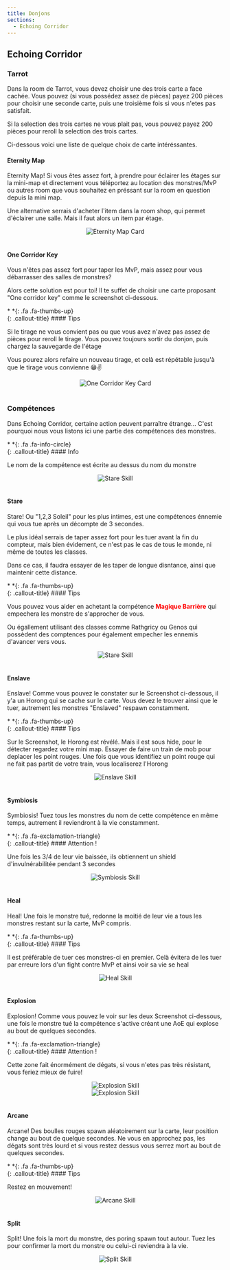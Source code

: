 ```yaml
---
title: Donjons
sections:
  - Echoing Corridor
---
```


## Echoing Corridor

### Tarrot

<p>Dans la room de Tarrot, vous devez choisir une des trois carte a face cachée. Vous pouvez (si vous possédez assez de pièces) payez 200 pièces pour choisir une seconde carte, puis une troisième fois si vous n'etes pas satisfait.</p>

<p>Si la selection des trois cartes ne vous plait pas, vous pouvez payez 200 pièces pour reroll la selection des trois cartes.</p>

<p>Ci-dessous voici une liste de quelque choix de carte intéréssantes.</p>

#### Eternity Map

<p>Eternity Map! Si vous êtes assez fort, à prendre pour éclairer les étages sur la mini-map et directement vous téléportez au location des monstres/MvP ou autres room que vous souhaitez en préssant sur la room en question depuis la mini map.</p>

<p>Une alternative serrais d'acheter l'item dans la room shop, qui permet d'éclairer une salle. Mais il faut alors un item par étage.</p>

<center><img src="../../../assets/images/donjons/echoing_corridor/tarrot_eternity_map.png" style="max-width: 100%; height: auto;" alt="Eternity Map Card" /></center><br>

#### One Corridor Key

<p>Vous n'êtes pas assez fort pour taper les MvP, mais assez pour vous débarrasser des salles de monstres?</p>

<p>Alors cette solution est pour toi! Il te suffet de choisir une carte proposant "One corridor key" comme le screenshot ci-dessous.</p>

<div class="callout-block callout-success"><div class="icon-holder">*&nbsp;*{: .fa .fa-thumbs-up}
</div><div class="content">
{: .callout-title}
#### Tips

Si le tirage ne vous convient pas ou que vous avez n'avez pas assez de pièces pour reroll le tirage. Vous pouvez toujours sortir du donjon, puis chargez la sauvegarde de l'étage

Vous pourez alors refaire un nouveau tirage, et celà est répétable jusqu'à que le tirage vous convienne 😁✌

</div></div>

<center><img src="../../../assets/images/donjons/echoing_corridor/tarrot_corridor_key.png" style="max-width: 100%; height: auto;" alt="One Corridor Key Card" /></center><br>

### Compétences

<p>Dans Echoing Corridor, certaine action peuvent parraître étrange... C'est pourquoi nous vous listons ici une partie des compétences des monstres.</p>

<div class="callout-block callout-info"><div class="icon-holder">*&nbsp;*{: .fa .fa-info-circle}
</div><div class="content">
{: .callout-title}
#### Info

Le nom de la compétence est écrite au dessus du nom du monstre

</div></div>

<center><img src="../../../assets/images/donjons/echoing_corridor/skill_stare.png" style="max-width: 100%; height: auto;" alt="Stare Skill" /></center><br>

#### Stare

<p>Stare! Ou "1,2,3 Soleil" pour les plus intimes, est une compétences énnemie qui vous tue après un décompte de 3 secondes.</p>

<p>Le plus idéal serrais de taper assez fort pour les tuer avant la fin du compteur, mais bien évidement, ce n'est pas le cas de tous le monde, ni même de toutes les classes.</p>

<p>Dans ce cas, il faudra essayer de les taper de longue disntance, ainsi que maintenir cette distance.</p>

<div class="callout-block callout-success"><div class="icon-holder">*&nbsp;*{: .fa .fa-thumbs-up}
</div><div class="content">
{: .callout-title}
#### Tips

Vous pouvez vous aider en achetant la compétence <font color="red"><b>Magique Barrière</b></font> qui empechera les monstre de s'approcher de vous.

Ou égallement utilisant des classes comme Rathgricy ou Genos qui possèdent des comptences pour également empecher les ennemis d'avancer vers vous.

</div></div>

<center><img src="../../../assets/images/donjons/echoing_corridor/skill_stare.png" style="max-width: 100%; height: auto;" alt="Stare Skill" /></center><br>

#### Enslave

<p>Enslave! Comme vous pouvez le constater sur le Screenshot ci-dessous, il y'a un Horong qui se cache sur le carte. Vous devez le trouver ainsi que le tuer, autrement les monstres "Enslaved" respawn constamment.</p>


<div class="callout-block callout-success"><div class="icon-holder">*&nbsp;*{: .fa .fa-thumbs-up}
</div><div class="content">
{: .callout-title}
#### Tips

Sur le Screenshot, le Horong est révélé. Mais il est sous hide, pour le détecter regardez votre mini map. Essayer de faire un train de mob pour deplacer les point rouges. Une fois que vous identifiez un point rouge qui ne fait pas partit de votre train, vous localiserez l'Horong

</div></div>

<center><img src="../../../assets/images/donjons/echoing_corridor/skill_enslave.png" style="max-width: 100%; height: auto;" alt="Enslave Skill" /></center><br>

#### Symbiosis

<p>Symbiosis! Tuez tous les monstres du nom de cette compétence en même temps, autrement il reviendront à la vie constamment.</p>

<div class="callout-block callout-danger"><div class="icon-holder">*&nbsp;*{: .fa .fa-exclamation-triangle}
</div><div class="content">
{: .callout-title}
#### Attention !

Une fois les 3/4 de leur vie baissée, ils obtiennent un shield d'invulnérabilitée pendant 3 secondes

</div></div>

<center><img src="../../../assets/images/donjons/echoing_corridor/skill_symbiosis.png" style="max-width: 100%; height: auto;" alt="Symbiosis Skill" /></center><br>

#### Heal

<p>Heal! Une fois le monstre tué, redonne la moitié de leur vie a tous les monstres restant sur la carte, MvP compris.</p>

<div class="callout-block callout-success"><div class="icon-holder">*&nbsp;*{: .fa .fa-thumbs-up}
</div><div class="content">
{: .callout-title}
#### Tips

Il est préférable de tuer ces monstres-ci en premier. Celà évitera de les tuer par erreure lors d'un fight contre MvP et ainsi voir sa vie se heal

</div></div>

<center><img src="../../../assets/images/donjons/echoing_corridor/skill_heal.png" style="max-width: 100%; height: auto;" alt="Heal Skill" /></center><br>

#### Explosion

<p>Explosion! Comme vous pouvez le voir sur les deux Screenshot ci-dessous, une fois le monstre tué la compétence s'active créant une AoE qui explose au bout de quelques secondes.</p>

<div class="callout-block callout-danger"><div class="icon-holder">*&nbsp;*{: .fa .fa-exclamation-triangle}
</div><div class="content">
{: .callout-title}
#### Attention !

Cette zone fait énormément de dégats, si vous n'etes pas très résistant, vous feriez mieux de fuire!

</div></div>

<center><img src="../../../assets/images/donjons/echoing_corridor/skill_explosion_1.png" style="max-width: 100%; height: auto;" alt="Explosion Skill" /></center>
<center><img src="../../../assets/images/donjons/echoing_corridor/skill_explosion_2.png" style="max-width: 100%; height: auto;" alt="Explosion Skill" /></center><br>


#### Arcane

<p>Arcane! Des boulles rouges spawn aléatoirement sur la carte, leur position change au bout de quelque secondes. Ne vous en approchez pas, les dégats sont très lourd et si vous restez dessus vous serrez mort au bout de quelques secondes.</p>

<div class="callout-block callout-success"><div class="icon-holder">*&nbsp;*{: .fa .fa-thumbs-up}
</div><div class="content">
{: .callout-title}
#### Tips

Restez en mouvement!

</div></div>

<center><img src="../../../assets/images/donjons/echoing_corridor/skill_arcane.png" style="max-width: 100%; height: auto;" alt="Arcane Skill" /></center><br>

#### Split

<p>Split! Une fois la mort du monstre, des poring spawn tout autour. Tuez les pour confirmer la mort du monstre ou celui-ci reviendra à la vie.</p>

<center><img src="../../../assets/images/donjons/echoing_corridor/skill_split.png" style="max-width: 100%; height: auto;" alt="Split Skill" /></center><br>

